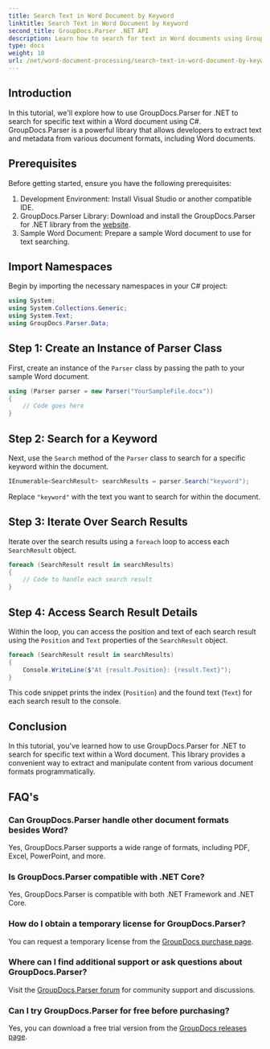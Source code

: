 ```yaml
---
title: Search Text in Word Document by Keyword
linktitle: Search Text in Word Document by Keyword
second_title: GroupDocs.Parser .NET API
description: Learn how to search for text in Word documents using GroupDocs.Parser for .NET. Extract specific keywords efficiently.
type: docs
weight: 18
url: /net/word-document-processing/search-text-in-word-document-by-keyword/
---
```

## Introduction
In this tutorial, we'll explore how to use GroupDocs.Parser for .NET to search for specific text within a Word document using C#. GroupDocs.Parser is a powerful library that allows developers to extract text and metadata from various document formats, including Word documents.
## Prerequisites
Before getting started, ensure you have the following prerequisites:
1. Development Environment: Install Visual Studio or another compatible IDE.
2. GroupDocs.Parser Library: Download and install the GroupDocs.Parser for .NET library from the [website](https://releases.groupdocs.com/parser/net/).
3. Sample Word Document: Prepare a sample Word document to use for text searching.

## Import Namespaces
Begin by importing the necessary namespaces in your C# project:
```csharp
using System;
using System.Collections.Generic;
using System.Text;
using GroupDocs.Parser.Data;
```
## Step 1: Create an Instance of Parser Class
First, create an instance of the `Parser` class by passing the path to your sample Word document.
```csharp
using (Parser parser = new Parser("YourSampleFile.docx"))
{
    // Code goes here
}
```
## Step 2: Search for a Keyword
Next, use the `Search` method of the `Parser` class to search for a specific keyword within the document.
```csharp
IEnumerable<SearchResult> searchResults = parser.Search("keyword");
```
Replace `"keyword"` with the text you want to search for within the document.
## Step 3: Iterate Over Search Results
Iterate over the search results using a `foreach` loop to access each `SearchResult` object.
```csharp
foreach (SearchResult result in searchResults)
{
    // Code to handle each search result
}
```
## Step 4: Access Search Result Details
Within the loop, you can access the position and text of each search result using the `Position` and `Text` properties of the `SearchResult` object.
```csharp
foreach (SearchResult result in searchResults)
{
    Console.WriteLine($"At {result.Position}: {result.Text}");
}
```
This code snippet prints the index (`Position`) and the found text (`Text`) for each search result to the console.

## Conclusion
In this tutorial, you've learned how to use GroupDocs.Parser for .NET to search for specific text within a Word document. This library provides a convenient way to extract and manipulate content from various document formats programmatically.

## FAQ's
### Can GroupDocs.Parser handle other document formats besides Word?
Yes, GroupDocs.Parser supports a wide range of formats, including PDF, Excel, PowerPoint, and more.
### Is GroupDocs.Parser compatible with .NET Core?
Yes, GroupDocs.Parser is compatible with both .NET Framework and .NET Core.
### How do I obtain a temporary license for GroupDocs.Parser?
You can request a temporary license from the [GroupDocs purchase page](https://purchase.groupdocs.com/temporary-license/).
### Where can I find additional support or ask questions about GroupDocs.Parser?
Visit the [GroupDocs.Parser forum](https://forum.groupdocs.com/c/parser/17) for community support and discussions.
### Can I try GroupDocs.Parser for free before purchasing?
Yes, you can download a free trial version from the [GroupDocs releases page](https://releases.groupdocs.com/).
